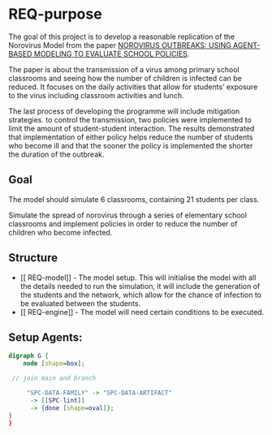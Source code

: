 # REQ-purpose
The goal of this project is to develop a reasonable replication of the Norovirus Model from the paper [NOROVIRUS OUTBREAKS: USING AGENT-BASED MODELING TO EVALUATE SCHOOL POLICIES](https://ieeexplore.ieee.org/stamp/stamp.jsp?tp=&arnumber=7822182).

The paper is about the transmission of a virus among primary school classrooms and seeing how the number of children is infected can be reduced.  It focuses on the daily activities that allow for students’ exposure to the virus including classroom activities and lunch. 

The last process of developing the programme will include mitigation strategies. to control the transmission, two policies were implemented to limit the amount of student-student interaction. The results demonstrated that implementation of either policy helps reduce the number of students who become ill and that the sooner the policy is implemented the shorter the duration of the outbreak.


## Goal

The model should simulate 6 classrooms, containing 21 students per class. 

Simulate the spread of norovirus through a series of elementary school classrooms and implement policies in order to reduce the number of children who become infected. 

  ## Structure
  

- [[ REQ-model]] - The model setup. This will initialise the model with all the details needed to run the simulation, it will include the generation of the students and the network, which allow for the chance of infection to be evaluated between the students.
- [[ REQ-engine]] - The model will need certain conditions to be executed.

## Setup Agents:

```dot
digraph G {
    node [shape=box];

 // join main and branch

     "SPC-DATA-FAMILY" -> "SPC-DATA-ARTIFACT"
      -> [[SPC-lint]]
      -> {done [shape=oval]};
}
}
```